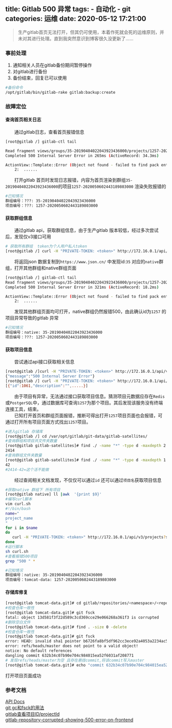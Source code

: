 title: Gitlab 500 异常
tags: 
    - 自动化
    - git
categories: 运维
date: 2020-05-12  17:21:00
---

> 生产gitlab首页无法打开，但其仍可使用，本着作死就会死的运维原则，并未对其进行处理。直到我突然意识到博客很久没更新了……

### 事前处理
1. 通知相关人员在gitlab备份期间暂停操作
1. 对gitlab进行备份
1. 备份结束，回复已可以使用
```bash
#备份命令
/opt/gitlab/bin/gitlab-rake gitlab:backup:create
```

### 故障定位

#### 查询首页相关日志

&emsp;&emsp;通过gitlab日志，查看首页报错信息
```bash
[root@gitlab /] gitlab-ctl tail

Read fragment views/groups/35-20190404022043923436000/projects/1257-20200506024431898030000/root/show/b123046d400b7ca62dcd2f85b982165e (0.1ms)
Completed 500 Internal Server Error in 265ms (ActiveRecord: 34.3ms)

ActionView::Template::Error (Object not found - failed to find pack entry (b6726fa8bf5df962cc3ece92a4053a2234ac5127)):
    2:  ......
```
&emsp;&emsp;打开gitlab 首页时发现日志报错，内容为首页渲染到群组`35-20190404022043923436000`的项目`1257-2020050602443189803000` 渲染失败报错的 
```bash
#已知情况
群组编号：???: 35-20190404022043923436000
项目编号：???: 1257-2020050602443189803000 
```
####  获取群组信息
&emsp;&emsp;通过gitlab api，获取群组信息，由于生产gitlab 版本较低，经过多次尝试后，发现仅v3接口可用
```bash
# 获取所有群组  token为个人用户私人token
[root@gitlab /] curl -H "PRIVATE-TOKEN: <token>" http://172.16.0.1/api/v3/groups
```
&emsp;&emsp;将返回json 数据复制到`https://www.json.cn/` 中发现id:`35` 对应的`native`群组，打开其他群组和native群组页面  
```bash
[root@gitlab /] gitlab-ctl tail
Read fragment views/groups/35-20190404022043923436000/projects/1257-20200506024431898030000/groups/show/b123046d400b7ca62dcd2f85b982165e (0.1ms)
Completed 500 Internal Server Error in 321ms (ActiveRecord: 18.2ms)

ActionView::Template::Error (Object not found - failed to find pack entry (b6726fa8bf5df962cc3ece92a4053a2234ac5127)):
    2:  ......
```
&emsp;&emsp;发现其他群组页面均可打开，native群组仍然报错500，由此确认id为`1257` 的项目异常导致的gitlab 异常  
```bash
#已知情况
群组编号：native: 35-20190404022043923436000
项目编号：???: 1257-2020050602443189803000 
```

#### 获取项目信息
&emsp;&emsp;尝试通过api接口获取相关信息  
```bash
[root@gitlab /]curl -H "PRIVATE-TOKEN: <token>" http://172.16.0.1/api/v3/projects/1257
{"message":"500 Internal Server Error"}
[root@gitlab /] curl -H "PRIVATE-TOKEN: <token>" http://172.16.0.1/api/v3/projects/1061
[{"id":1061,"description":"",.....}]
```
&emsp;&emsp;由于项目有异常，无法通过接口获取项目信息。猜测项目元数据应存在`Redis`或`PostgerSQL`中，通过数据库可查询`1257`为那个项目。其后发现该服务没有终端连接工具，结束。  
&emsp;&emsp;已知打开首页和群组页面报错，推断可得出打开`1257`项目页面也会报错，可通过打开所有项目页面方式找出`1257`项目。
```bash
#进入gitlab 存储库
[root@gitlab /] cd /var/opt/gitlab/git-data/gitlab-satellites/
#查询群组和项目共文件夹数量
[root@gitlab gitlab-satellites]# find ./ -name "*" -type d -maxdepth 2 |wc -l
2414
#查询群组文件夹数量
[root@gitlab gitlab-satellites]# find ./ -name "*" -type d -maxdepth 1 |wc -l
42
#2414-42=这个活不能做
```
&emsp;&emsp;经过查阅相关文档发现，不仅仅可以通过`id` 还可以通过`项目名`获取项目信息
```bash
#获取native 群组下 所有项目
[root@gitlab native] ll |awk  '{print $9}'
#编写curl脚本
vim curl.sh
#!/bin/bash
name="
project_name
"
for i in $name 
do
   curl -H "PRIVATE-TOKEN: <token>" http://172.16.0.1/api/v3/projects?search=$i > $i.txt 
done
#运行脚本
sh curl.sh
#查看报错500项目
grep "500 " *

#已知情况
群组编号：native: 35-20190404022043923436000
项目编号：tomcat-data: 1257-2020050602443189803000 
```

#### 存储库修复
```bash
[root@gitlab tomcat-data.git]# cd gitlab/repositories/<namespace>/<reponame>.git
#检查仓库一致性
[root@gitlab tomcat-data.git]# git fsck
fatal: object 13d581f3f22d589c3cd369cce29e066268a361f3 is corrupted
#删除空白文件
[root@gitlab tomcat-data.git]# find . -size 0 -delete
#检查仓库一致性
[root@gitlab tomcat-data.git]# git fsck
error: HEAD: invalid sha1 pointer b6726fa8bf5df962cc3ece92a4053a2234ac5127
error: refs/heads/master does not point to a valid object!
notice: No default references
dangling commit 632b34c07b90e704c984015ea52f6031af208771
# 发现refs/heads/master为空 且存在悬挂commit,将该commit写入master
[root@gitlab tomcat-data.git]# echo "commit 632b34c07b90e704c984015ea52f6031af208771" >refs/heads/master
```
打开项目页面成功

### 参考文档
[API Docs](https://docs.gitlab.com/ee/api/README.html)  
[git gc和fsck的用法](https://www.cnblogs.com/dylancao/p/6625431.html)  
[gitlab查看项目ID/projectId](https://www.cnblogs.com/amyzhu/p/8988519.html)  
[gitlab-repository-corrupted-showing-500-error-on-frontend](https://stackoverflow.com/questions/36546774/gitlab-repository-error-failed-to-find-pack-entry)

